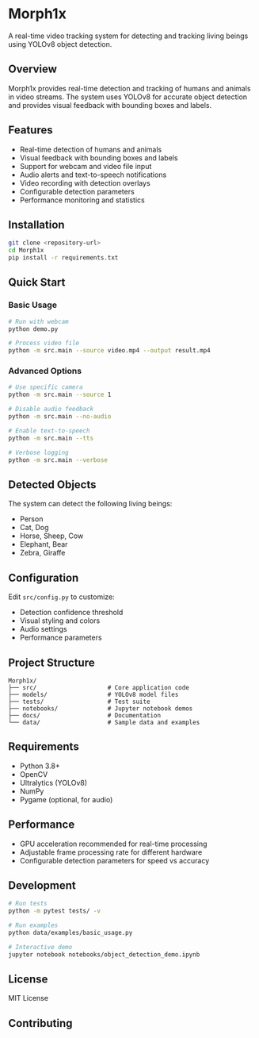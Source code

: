 # Morph1x

A real-time video tracking system for detecting and tracking living beings using YOLOv8 object detection.

## Overview

Morph1x provides real-time detection and tracking of humans and animals in video streams. The system uses YOLOv8 for accurate object detection and provides visual feedback with bounding boxes and labels.

## Features

- Real-time detection of humans and animals
- Visual feedback with bounding boxes and labels
- Support for webcam and video file input
- Audio alerts and text-to-speech notifications
- Video recording with detection overlays
- Configurable detection parameters
- Performance monitoring and statistics

## Installation

```bash
git clone <repository-url>
cd Morph1x
pip install -r requirements.txt
```

## Quick Start

### Basic Usage

```bash
# Run with webcam
python demo.py

# Process video file
python -m src.main --source video.mp4 --output result.mp4
```

### Advanced Options

```bash
# Use specific camera
python -m src.main --source 1

# Disable audio feedback
python -m src.main --no-audio

# Enable text-to-speech
python -m src.main --tts

# Verbose logging
python -m src.main --verbose
```

## Detected Objects

The system can detect the following living beings:
- Person
- Cat, Dog
- Horse, Sheep, Cow
- Elephant, Bear
- Zebra, Giraffe

## Configuration

Edit `src/config.py` to customize:
- Detection confidence threshold
- Visual styling and colors
- Audio settings
- Performance parameters

## Project Structure

```
Morph1x/
├── src/                    # Core application code
├── models/                 # YOLOv8 model files
├── tests/                  # Test suite
├── notebooks/              # Jupyter notebook demos
├── docs/                   # Documentation
└── data/                   # Sample data and examples
```

## Requirements

- Python 3.8+
- OpenCV
- Ultralytics (YOLOv8)
- NumPy
- Pygame (optional, for audio)

## Performance

- GPU acceleration recommended for real-time processing
- Adjustable frame processing rate for different hardware
- Configurable detection parameters for speed vs accuracy

## Development

```bash
# Run tests
python -m pytest tests/ -v

# Run examples
python data/examples/basic_usage.py

# Interactive demo
jupyter notebook notebooks/object_detection_demo.ipynb
```

## License

MIT License

## Contributing